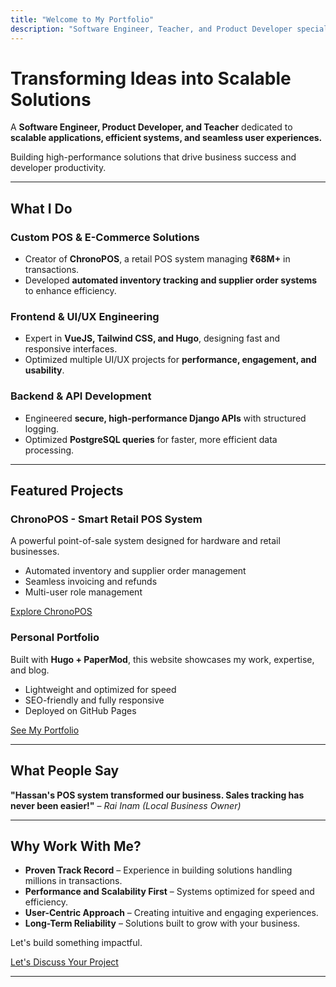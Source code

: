 ```yaml
---
title: "Welcome to My Portfolio"
description: "Software Engineer, Teacher, and Product Developer specializing in building scalable applications"
---
```


# Transforming Ideas into Scalable Solutions  

A **Software Engineer, Product Developer, and Teacher** dedicated to **scalable applications, efficient systems, and seamless user experiences.**  

Building high-performance solutions that drive business success and developer productivity.  

---

## What I Do  

### Custom POS & E-Commerce Solutions  
- Creator of **ChronoPOS**, a retail POS system managing **₹68M+** in transactions.  
- Developed **automated inventory tracking and supplier order systems** to enhance efficiency.  

### Frontend & UI/UX Engineering  
- Expert in **VueJS, Tailwind CSS, and Hugo**, designing fast and responsive interfaces.  
- Optimized multiple UI/UX projects for **performance, engagement, and usability**.  

### Backend & API Development  
- Engineered **secure, high-performance Django APIs** with structured logging.  
- Optimized **PostgreSQL queries** for faster, more efficient data processing.  

---

## Featured Projects  

### ChronoPOS - Smart Retail POS System  
A powerful point-of-sale system designed for hardware and retail businesses.  
- Automated inventory and supplier order management  
- Seamless invoicing and refunds  
- Multi-user role management  

[Explore ChronoPOS](/projects/chronopos/)  

### Personal Portfolio  
Built with **Hugo + PaperMod**, this website showcases my work, expertise, and blog.  
- Lightweight and optimized for speed  
- SEO-friendly and fully responsive  
- Deployed on GitHub Pages  

[See My Portfolio](/projects/portfolio-site/)  

---

## What People Say  

**"Hassan's POS system transformed our business. Sales tracking has never been easier!"** – *Rai Inam (Local Business Owner)*  

---

## Why Work With Me?  

- **Proven Track Record** – Experience in building solutions handling millions in transactions.  
- **Performance and Scalability First** – Systems optimized for speed and efficiency.  
- **User-Centric Approach** – Creating intuitive and engaging experiences.  
- **Long-Term Reliability** – Solutions built to grow with your business.  

Let's build something impactful.  

[Let's Discuss Your Project](/contact/)  

---